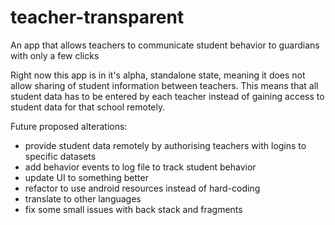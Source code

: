 # teacher-transparent
An app that allows teachers to communicate student behavior to guardians with only a few clicks

Right now this app is in it's alpha, standalone state, meaning it does not allow sharing of student information between teachers.
This means that all student data has to be entered by each teacher instead of gaining access to student data for that school remotely.

Future proposed alterations: 
- provide student data remotely by authorising teachers with logins to specific datasets
- add behavior events to log file to track student behavior
- update UI to something better
- refactor to use android resources instead of hard-coding
- translate to other languages
- fix some small issues with back stack and fragments

